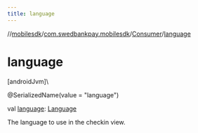 ```yaml
---
title: language
---
```

//[mobilesdk](../../../index.html)/[com.swedbankpay.mobilesdk](../index.html)/[Consumer](index.html)/[language](language.html)



# language



[androidJvm]\




@SerializedName(value = "language")



val [language](language.html): [Language](../-language/index.html)



The language to use in the checkin view.





